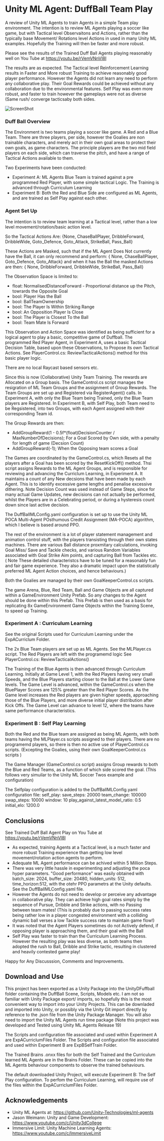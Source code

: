 # Unity ML Agent: DuffBall Team Play

A review of Unity ML Agents to train Agents in a simple Team play environment.  The intention is to review ML Agents playing a soccer like game, but with Tactical level Observaitons and Actions, rather than the typically base Movement/ Rotations level Actions in used in many Unity ML examples.  Hopefully the Training will then be faster and more robust.  

Please see the results of the Trained Duff Ball Agents playing reasonably well on You Tube at https://youtu.be/rVemVNnVl8I

The results are as expected. The Tactical level Reinforcement Learning results in Faster and More robust Training to achieve reasonably good player performance. However the Agents did not learn any need to perform any collaborative play. Their Goal Rewards could be achieved without any collaboration due to the environmental features. Self Play was even more robust, and faster to train however the gameplays were not as diverse (Same rush/ converge tacticsaby both sides. 

![ScreenShot](MainScene.PNG)

### Duff Ball Overview 
The Environment is two teams playing a soccer like game. A Red and a Blue Team. There are three players, per side, however the Goalies are non trainable characters, and merely act in their own goal areas to protect their own goals, as game characters.  The principle players are the two mid field players on each side, which can traverse the pitch, and have a range of Tactical Actions available to them.  

Two Experiments have been conducted: 
- Experiment A: ML Agents Blue Team is trained against a pre programmed Red Player, with some simple tactical Logic. The Training is advanced through Curriculum Learning
- Experiment B: Both the Red and Blue Side are configured as ML Agents, and are trained as Self Play against each other.    

### Agent Set Up
The intention is to review team learning at a Tactical level, rather than a low level movement/rotation/basic action level.

So the Tactical Actions Are: {None, ChaseBallPlayer, DribbleForward, DribbleWide, Goto_Defence, Goto_Attack, StrikeBall, Pass_Ball} 

These Actions are Masked, such that if the ML Agent Does Not currently have the Ball, it can only recommend and perform: { None, ChaseBallPlayer, Goto_Defence, Goto_Attack}  and when it has the Ball the masked Actions are then: { None, DribbleForward, DribbleWide, StrikeBall, Pass_Ball} 

The Observation Space is limited to:
- float: NormalisedDistanceForward   - Proportional distance up the Pitch, towrards the Opposite Goal
- bool: Player Has the Ball
- bool: BallTeamOwnership
- bool: The Player Is Within Striking Range
- bool: An Opposition Player Is Close
- bool: The Player is Closest To the Ball
- bool: Team Mate Is Forward 

This Observation and Action Space was identified as being sufficient for a logical agent to play a basic, competitive game of Duffball. The programmed Red Player Agent, in Experiment A, uses a basic Tactical Decision Table, based upon these Observations, to Propose its own Tactical Actions. See PlayerControl.cs: ReviewTacticalActions() method for this basic player logic. 

There are no local Raycast based sensors etc. 

Since this is now (Collaborative) Unity Team Training. The rewards are Allocated on a Group basis.  The GameControl.cs script manages the resigration of ML Team Groups and the assignment of Group Rewards. The Team Groups are set up and Registered via RegisterAgent() calls.  In Experiment A, with only the Blue Team being Trained, only the Blue Team players are Registered. In Experiment B, with Self Play, both Team need to be Regsistered, into two Groups, with each Agent assigned with their corresponding Team id.

The Group Rewards are then:
- AddGroupReward(1 - 0.5f*(float)DecisionCounter / MaxNumberOfDecisions);     For a Goal Scored by Own side, with a penalty for length of game (Decsion Count)
- AddGroupReward(-1);      When the Opposing team scores a Goal

The Games are coordinated by the GameControl.cs, which Resets all the players after a Goal has been scored by the ResetKickOff() method. Thsi script assigns Rewards to the ML Agent Groups, and is responsible for reviewing and advancing the Curriclum Learning, in Experiment A. It maintains a count of any New decsions that have been made by each Agent. This is to identify excessive game lengths and penalise excessive dithering. Note Decision Count was used instead of Game Steps, since for many actual Game Updates, new decisions can not actually be performed, whilst the Players are in a Celebrating period, or during a hysteresis count down since last active decision.   

The DuffBallMLConfig.yaml configuration is set up to use the Unity ML POCA Multi-Agent POsthumous Credit Assignment (MA-POCA)  algorithm, which I believe is based around PPO. 

The rest of the environment is a lot of player statement management and animation control stuff, with the players transisting through their own states machines. There are various Ball distance proxmitary calculations, invoking Goal Miss/ Save and Tackle checks, and various Random Variables associated with Goal Strike Aim points, and capturing Ball from Tackles etc. ( Note These detailed characteristcs have to be tuned for a reasonably fun and fair game experience.  They also a dramatic impact upon the statistically preferred ML Agent Action choices, and hence behaviours.)     

Both the Goalies are managed by their own GoalKeeperControl.cs scripts. 

The game Arena, Blue, Red Team, Ball and Game Objects are all captured within a GameEnvironment Unity Prefab. So any changes to the Agent should be done within this Prefab. This Prefab is then used as a basis for replicating 8x GameEnvironment Game Objects within the Training Scene, to speed up Training. 

### Experiment A : Curriculum Learning
See the original Scripts used for Curriculum Learning under the ExpACurriclum Folder.   

The 2x Blue Team players are set up as ML Agents. See the MLPlayer.cs script. 
The Red Players are left with the programemd logic See PlayerControl.cs: ReviewTacticalActions() 

The Training of the Blue Agents is then advanced through Curriculum Learning. Initially at Game Level 1, with the Red Players having very small Speeds, and the Blue Players starting closer to the Ball at the Lower Game levels.  The Game Level is advanced, within the GameControl.cs when the BluePlayer Scores are 125% greater than the Red Player Scores.  As the Game level increases the Red players are given higher speeds, approaching those of the Blue Players, and more diverse initial player distribution after Kick Offs.  The Game Level can advance to level 12, where the teams have same performance characteristics.   

### Experiment B : Self Play Learning
Both the Red and the Blue team are assigned as being ML Agents, with both teams having the MLPlayer.cs scripts assigned to their players. There are no programemd players, so there is then no active use of PlayerControl.cs scripts. (Excepting the Goalies, using their own GoalKeeperControl.cs scripts ) 

The Game Manager (GameControl.cs script) assigns Group rewards to both the Blue and Red Teams, as a function of which side scored the goal. (This follows very simuilar to the Unity ML Soccer Twos example and configuration)

The Selfplay configuration is added to the DuffBallMLConfig.yaml configuration file: 
self_play:
      save_steps: 20000
      team_change: 100000
      swap_steps: 10000
      window: 10
      play_against_latest_model_ratio: 0.5
      initial_elo: 1200.0

## Conclusions

See Trained Duff Ball Agent Play on You Tube at https://youtu.be/rVemVNnVl8I

- As expected, training Agents at a Tactical level, is a much faster and more robust Training experience than getting low level movement/rotation action agents to perform. 
- Adequate ML Agent performance can be achived within 5 Million Steps. 
- There was very little hassle in experimenting and adjusting the poca hyper parameters. "Good performance" was easily obtained with batch_size: 2024, buffer_size: 20480, hidden_units: 512, time_horizon:512, with the otehr PPO parametrs at the Unity defaults. See the DuffBallMLConfig.yaml file. 
- However the Agents do not need to develop or perceive any advantage in collaborative play. They can achieve high goal rates simply by the sequence of Pursue, Dribble and Strike actions, with no Passing between team mates!  (This is probably due to passing success rates being rather low in a player congested environment with a colliding dynamic ball verses a low Tackle success rate to maintain game flow!)
- It was noted that the Agent Players sometimes do not Actively defend, if opposing player is approaching them, and their goal with the Ball
- Self Play was faster to train than the Curriculum Learning Process. However the resulting play was less diverse, as both teams then adopted the rush to Ball, Dribble and Strike tactic, resulting in clustered and heavily contested game play!

Happy for Any Discusssion, Comments and Improvements.

## Download and Use

This project has been exported as a Unity Package into the UnityDFuffball folder containing the DuffBall Scene, Scripts, Models etc. I am not so familiar with Unity Package export/ imports, so hopefully this is the most convenient way to import into your Unity Projects.   This can be downladed and imported into Unity, or possibly via the Unity Git import directly by reference to the .json file from the Unity Package Manager.  You will also need to import the Unity ML Agents run time package (Note this project was developed and Tested using Unity ML Agents Release 19)

The Scripts and configuration file associated and used within Experiment A are ExpACurriclumFiles Folder.
The Scripts and configuration file associated and used within Experiment B are ExpBSelfTrain Folder.

The Trained Brains .onxx files for both the Self Trained and the Curriculum learned ML Agents are in the Brains Folder. These can be copied into the ML Agents behaviour components to observe the trained behaviours. 

The default downloaded Unity Project, will execute Experiment B: The Self Play configuration.  To perfom the Curriculum Learning, will require use of the files within the ExpACurriclumFiles Folder. 

## Acknowledgements  

- Unity ML Agents at:  https://github.com/Unity-Technologies/ml-agents
- Jason Weimann: Unity and Game Development: https://www.youtube.com/c/Unity3dCollege
- Immersive Limit: Unity Machine Learning Agents: https://www.youtube.com/c/ImmersiveLimit


